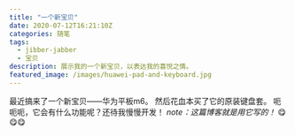 ```yaml
---
title: "一个新宝贝"
date: 2020-07-12T16:21:10Z
categories: 随笔
tags:
  - jibber-jabber
  - 宝贝
description: 展示我的一个新宝贝，以表达我的喜悦之情。
featured_image: /images/huawei-pad-and-keyboard.jpg
---
```

最近搞来了一个新宝贝——华为平板m6。
然后花血本买了它的原装键盘套。
呃呃呃，它会有什么功能呢？还待我慢慢开发！
*note：这篇博客就是用它写的！* 😋😋😋